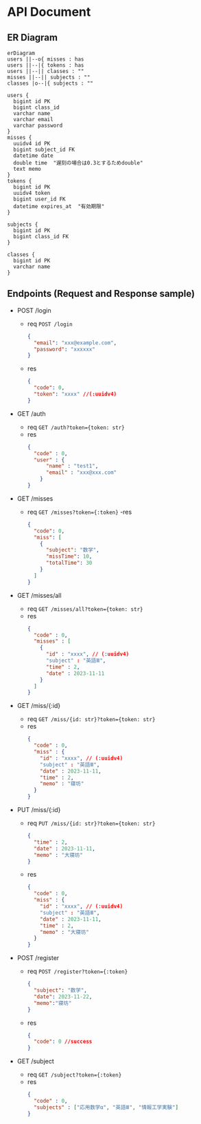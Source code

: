 # API Document

## ER Diagram
```mermaid
erDiagram
users ||--o{ misses : has
users ||--|{ tokens : has
users ||--|| classes : ""
misses ||--|| subjects : ""
classes |o--|{ subjects : ""

users {
  bigint id PK
  bigint class_id
  varchar name 
  varchar email
  varchar password
}
misses {
  uuidv4 id PK
  bigint subject_id FK
  datetime date
  double time  "遅刻の場合は0.3とするためdouble"
  text memo
}
tokens {
  bigint id PK
  uuidv4 token
  bigint user_id FK
  datetime expires_at  "有効期限"
}

subjects {
  bigint id PK
  bigint class_id FK
}

classes {
  bigint id PK
  varchar name
}

```
## Endpoints (Request and Response sample)
- POST /login
  - req
    `POST /login`
    ```json
    {
      "email": "xxx@example.com",
      "password": "xxxxxx"
    }
    ```
  - res
    ```json
    {
      "code": 0,
      "token": "xxxx" //(:uuidv4)
    }
    ```

- GET /auth
  - req
    `GET /auth?token={token: str}`
  - res
    ```json
    {
      "code" : 0,
      "user" : {
          "name" : "test1",
          "email" : "xxx@xxx.com"
        }
    }
    ```

- GET /misses
  - req
    `GET /misses?token={:token}`
  -res
    ```json
    {
      "code": 0,
      "miss": [
        {
          "subject": "数学",
          "missTime": 10,
          "totalTime": 30
        }
      ]
    }
    ```

- GET /misses/all
  - req
    `GET /misses/all?token={token: str}`
  - res
    ```json
    {
      "code" : 0,
      "misses" : [
        {
          "id" : "xxxx", // (:uuidv4)
          "subject" : "英語Ⅲ",
          "time" : 2,
          "date" : 2023-11-11
        }
      ]
    }
    ```

- GET /miss/{:id}
  - req
    `GET /miss/{id: str}?token={token: str}`
  - res
    ```json
    {
      "code" : 0,
      "miss" : {
        "id" : "xxxx", // (:uuidv4)
        "subject" : "英語Ⅲ",
        "date" : 2023-11-11,
        "time" : 2,
        "memo" : "寝坊"
      }
    }
    ```

- PUT /miss/{:id}
  - req
    `PUT /miss/{id: str}?token={token: str}`
    ```json
    {
      "time" : 2,
      "date" : 2023-11-11,
      "memo" : "大寝坊"
    }
    ```
  - res
    ```json
    {
      "code" : 0,
      "miss" : {
        "id" : "xxxx", // (:uuidv4)
        "subject" : "英語Ⅲ",
        "date" : 2023-11-11,
        "time" : 2,
        "memo" : "大寝坊"
      }
    }
    ```

- POST /register
  - req
    `POST /register?token={:token}`
    ```json
    {
      "subject": "数学",
      "date": 2023-11-22,
      "memo":"寝坊"
    }
    ```
  - res
    ```json
    {
      "code": 0 //success
    }
    ```
- GET /subject
  - req
    `GET /subject?token={:token}`
  - res
    ```json
    {
      "code" : 0,
      "subjects" : ["応用数学α", "英語Ⅲ", "情報工学実験"]
    }
    ```
